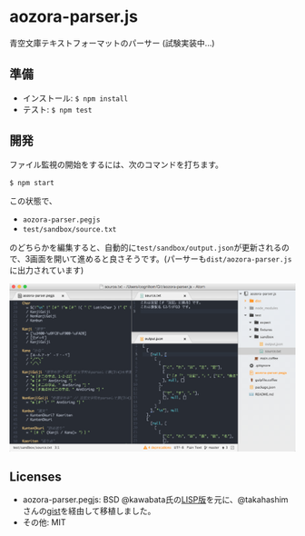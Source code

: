 # aozora-parser.js

青空文庫テキストフォーマットのパーサー (試験実装中...)


## 準備

- インストール: `$ npm install`
- テスト: `$ npm test`


## 開発

ファイル監視の開始をするには、次のコマンドを打ちます。

```
$ npm start
```

この状態で、

- `aozora-parser.pegjs`
- `test/sandbox/source.txt`

のどちらかを編集すると、自動的に`test/sandbox/output.json`が更新されるので、3画面を開いて進めると良さそうです。(パーサーも`dist/aozora-parser.js`に出力されています)

 ![スクリーンショット](images/screen1.png)


## Licenses

- aozora-parser.pegjs: BSD @kawabata氏の[LISP版](https://github.com/kawabata/aozora-proc)を元に、@takahashimさんの[gist](https://gist.github.com/takahashim/5b049a305128dcd12245)を経由して移植しました。
- その他: MIT
